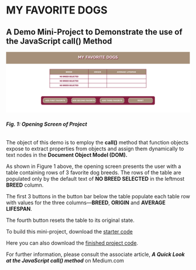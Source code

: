 # MY FAVORITE DOGS

## A Demo Mini-Project to Demonstrate the use of the JavaScript call() Method

![image](call-demo-screenshot.png)
###### **Fig. 1: Opening Screen of Project**

The object of this demo is to employ the **call()** method that function
objects expose to extract properties from objects and assign them
dynamically to text nodes in the **Document Object Model (DOM).**

As shown in Figure 1 above, the opening screen presents the user with a table
containing rows of 3 favorite dog breeds. The rows of the table are populated
only by the default text of **NO BREED SELECTED** in the leftmost **BREED**
column.

The first 3 buttons in the button bar below the table populate each table row
with values for the three columns&mdash;**BREED**, **ORIGIN** and
**AVERAGE LIFESPAN**.

The fourth button resets the table to its original state.

To build this mini-project, download the [starter code](https://github.com/RHieger/my-favorite-dogs/releases)

Here you can also download the [finished project code](https://github.com/RHieger/my-favorite-dogs/releases).

For further information, please consult the associate article,
**_A Quick Look at the JavaScript call() method_** on Medium.com
